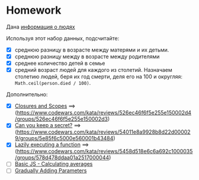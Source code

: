 # Homework

Дана [информация о людях](ancestry.js)

Используя этот набор данных, подсчитайте:

- [x] среднюю разницу в возрасте между матерями и их детьми.
- [x] среднюю разницу между в возрасте между родителями
- [x] среднее количество детей в семье
- [x] средний возраст людей для каждого из столетий. Назначаем столетию людей, беря их год смерти, деля его на 100 и округляя: `Math.ceil(person.died / 100)`.

Дополнительно:

- [x] [Closures and Scopes](https://www.codewars.com/kata/closures-and-scopes)  ==>  (https://www.codewars.com/kata/reviews/526ec46f6f5e255e150002d4/groups/526ec46f6f5e255e150002d3)
- [x] [Can you keep a secret?](https://www.codewars.com/kata/can-you-keep-a-secret) ==>(https://www.codewars.com/kata/reviews/54011e8a9928b8d22d000029/groups/5e85f6c5000e560001b43484)
- [x] [Lazily executing a function](https://www.codewars.com/kata/lazily-executing-a-function) ==> (https://www.codewars.com/kata/reviews/5458d518e6c6a692c1000035/groups/578d478ddaa01a2517000044)
- [ ] [Basic JS - Calculating averages](https://www.codewars.com/kata/basic-js-calculating-averages)
- [ ] [Gradually Adding Parameters](https://www.codewars.com/kata/gradually-adding-parameters)

